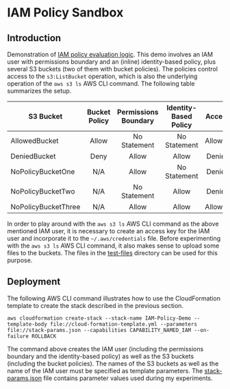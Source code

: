 # IAM Policy Sandbox

## Introduction
Demonstration of [IAM policy evaluation logic](https://docs.aws.amazon.com/IAM/latest/UserGuide/reference_policies_evaluation-logic.html). This demo involves an IAM user with permissions boundary and an (inline) identity-based policy, plus several S3 buckets (two of them with bucket policies). The policies control access to the `s3:ListBucket` operation, which is also the underlying operation of the `aws s3 ls` AWS CLI command. The following table summarizes the setup.

| S3 Bucket           | Bucket Policy   | Permissions Boundary   | Identity-Based Policy   | Access   |
| ------------------- |:---------------:|:----------------------:|:-----------------------:|:--------:|
| AllowedBucket       | Allow           | No Statement           | No Statement            | Allowed  |
| DeniedBucket        | Deny            | Allow                  | Allow                   | Denied   |
| NoPolicyBucketOne   | N/A             | Allow                  | No Statement            | Denied   |
| NoPolicyBucketTwo   | N/A             | No Statement           | Allow                   | Denied   |
| NoPolicyBucketThree | N/A             | Allow                  | Allow                   | Allowed  |

In order to play around with the `aws s3 ls` AWS CLI command as the above mentioned IAM user, it is necessary to create an access key for the IAM user and incorporate it to the `~/.aws/credentials` file. Before experimenting with the `aws s3 ls` AWS CLI command, it also makes sense to upload some files to the buckets. The files in the [test-files](./test-files) directory can be used for this purpose.

## Deployment
The following AWS CLI command illustrates how to use the CloudFormation template to create the stack described in the previous section.

```
aws cloudformation create-stack --stack-name IAM-Policy-Demo --template-body file://cloud-formation-template.yml --parameters file://stack-params.json --capabilities CAPABILITY_NAMED_IAM --on-failure ROLLBACK
```

The command above creates the IAM user (including the permissions boundary and the identity-based policy) as well as the S3 buckets (including the bucket policies). The names of the S3 buckets as well as the name of the IAM user must be specified as template parameters. The [stack-params.json](./stack-params.json) file contains parameter values used during my experiments.
